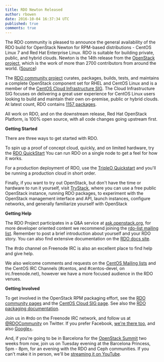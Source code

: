 ```yaml
---
title: RDO Newton Released
author: rbowen
date: 2016-10-04 16:37:34 UTC
published: true
comments: true
---
```


The RDO community is pleased to announce the general availability of the RDO build for OpenStack Newton for RPM-based distributions - CentOS Linux 7 and Red Hat Enterprise Linux. RDO is suitable for building private, public, and hybrid clouds. Newton is the 14th release from the [OpenStack project](http://openstack.org), which is the work of more than 2700 contributors from around the world. 
([Source](http://stackalytics.com/))

The [RDO community project](https://www.rdoproject.org/) curates, packages, builds, tests, and maintains a complete OpenStack component set for RHEL and CentOS Linux and is a member of the [CentOS Cloud Infrastructure SIG](https://wiki.centos.org/SpecialInterestGroup/Cloud). The Cloud Infrastructure SIG focuses on delivering a great user experience for CentOS Linux users looking to build and maintain their own on-premise, public or hybrid clouds. At latest count, RDO contains [1157 packages](https://www.rdoproject.org/documentation/package-list/).

All work on RDO, and on the downstream release, Red Hat OpenStack Platform, is 100% open source, with all code changes going upstream first. 


**Getting Started**

There are three ways to get started with RDO.

To spin up a proof of concept cloud, quickly, and on limited hardware, try the [RDO QuickStart](http://rdoproject.org/Quickstart)  You can run RDO on a single node to get a feel for how it works.

For a production deployment of RDO, use the [TripleO Quickstart](https://www.rdoproject.org/tripleo/) and you'll be running a production cloud in short order.

Finally, if you want to try out OpenStack, but don't have the time or hardware to run it yourself, visit [TryStack](http://trystack.org/), where you can use a free public OpenStack instance, running RDO packages, to experiment with the OpenStack management interface and API, launch instances, configure networks, and generally familiarize yourself with OpenStack


**Getting Help**
    
The RDO Project participates in a Q&A service at [ask.openstack.org](http://ask.openstack.org), for more developer oriented content we recommend joining the [rdo-list mailing list](https://www.redhat.com/mailman/listinfo/rdo-list). Remember to post a brief introduction about yourself and your RDO story. You can also find extensive documentation on the [RDO docs site](https://www.rdoproject.org/documentation).

The #rdo channel on Freenode IRC is also an excellent place to find help and give help.

We also welcome comments and requests on the [CentOS Mailing lists](https://lists.centos.org/) and the CentOS IRC Channels (#centos, and #centos-devel, on irc.freenode.net), however we have a more focused audience in the RDO venues.


**Getting Involved**

To get involved in the OpenStack RPM packaging effort, see the [RDO community pages](https://www.rdoproject.org/community/) and the [CentOS Cloud SIG page](https://wiki.centos.org/SpecialInterestGroup/Cloud). See also the [RDO packaging documentation](https://www.rdoproject.org/packaging/).

Join us in #rdo on the Freenode IRC network, and follow us at [@RDOCommunity](http://twitter.com/rdocommunity) on Twitter. If you prefer Facebook, [we're there too](http://facebook.com/rdocommunity), and also [Google+](http://tm3.org/rdogplus).

And, if you're going to be in Barcelona for the [OpenStack Summit](http://openstack.org/summit/) two weeks from now, join us on Tuesday evening at the Barcelona Princess, 5pm - 8pm, for an evening with the RDO and Ceph communities. If you can't make it in person, we'll be [streaming it on YouTube](https://www.youtube.com/watch?v=ji-WqEXZRTY).
